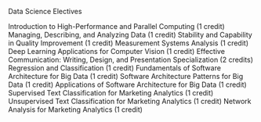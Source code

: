 Data Science Electives

Introduction to High-Performance and Parallel Computing (1 credit)
Managing, Describing, and Analyzing Data (1 credit)
Stability and Capability in Quality Improvement (1 credit)
Measurement Systems Analysis (1 credit)
Deep Learning Applications for Computer Vision (1 credit)
Effective Communication: Writing, Design, and Presentation Specialization (2 credits)
Regression and Classification (1 credit)
Fundamentals of Software Architecture for Big Data (1 credit)
Software Architecture Patterns for Big Data (1 credit)
Applications of Software Architecture for Big Data (1 credit)
Supervised Text Classification for Marketing Analytics (1 credit)
Unsupervised Text Classification for Marketing Analytics (1 credit)
Network Analysis for Marketing Analytics (1 credit)
